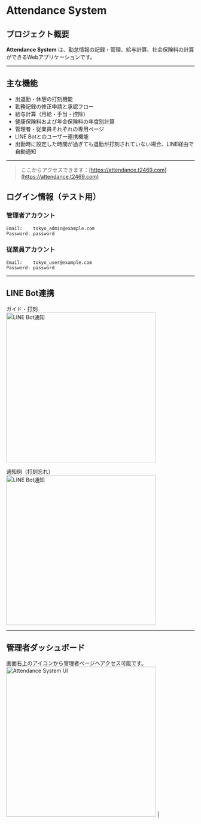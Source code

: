 # Attendance System

## プロジェクト概要

**Attendance System** は、勤怠情報の記録・管理、給与計算、社会保険料の計算ができるWebアプリケーションです。

---

## 主な機能

- 出退勤・休憩の打刻機能
- 勤務記録の修正申請と承認フロー
- 給与計算（月給・手当・控除）
- 健康保険料および年金保険料の年度別計算
- 管理者・従業員それぞれの専用ページ
- LINE Botとのユーザー連携機能
- 出勤時に設定した時間が過ぎても退勤が打刻されていない場合、LINE経由で自動通知

---

> ここからアクセスできます：[https://attendance.t2469.com](https://attendance.t2469.com)

## ログイン情報（テスト用）

### 管理者アカウント

```
Email:    tokyo_admin@example.com
Password: password
```

### 従業員アカウント

```
Email:    tokyo_user@example.com
Password: password
```

---

## LINE Bot連携

ガイド・打刻  
<img src="images/line_clock.JPG" alt="LINE Bot通知" width="400" />

通知例（打刻忘れ）  
<img src="images/line_register.JPG" alt="LINE Bot通知" width="400" />

---

## 管理者ダッシュボード

画面右上のアイコンから管理者ページへアクセス可能です。  
<img src="images/attendance-system.png" alt="Attendance System UI" width="400" />
                                          |
